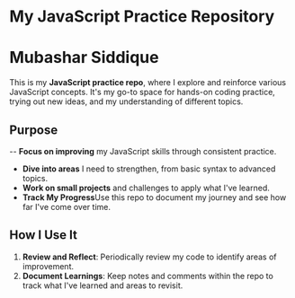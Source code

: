 # My JavaScript Practice Repository
# Mubashar Siddique

This is my **JavaScript practice repo**, where I explore and reinforce various JavaScript concepts. It's my go-to space for hands-on coding practice, trying out new ideas, and my understanding of different topics.

## Purpose

-- **Focus on improving** my JavaScript skills through consistent practice.
- **Dive into areas** I need to strengthen, from basic syntax to advanced topics.
- **Work on small projects** and challenges to apply what I've learned.
- **Track My Progress**Use this repo to document my journey and see how far I've come over time.

## How I Use It

1. **Review and Reflect**: Periodically review my code to identify areas of improvement.
2. **Document Learnings**: Keep notes and comments within the repo to track what I've learned and areas to revisit.
